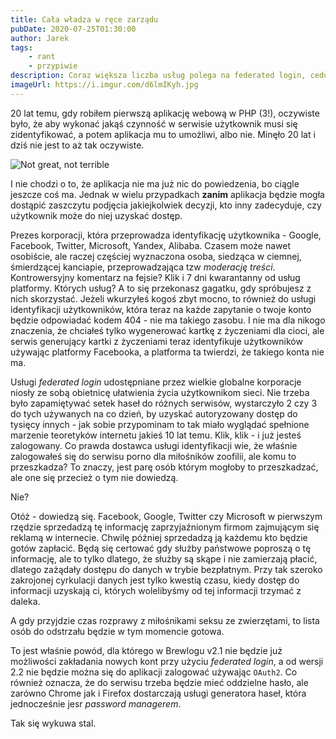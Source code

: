 ```yaml
---
title: Cała władza w ręce zarządu
pubDate: 2020-07-25T01:30:00
author: Jarek
tags:
    - rant
    - przypiwie
description: Coraz większa liczba usług polega na federated login, cedując decyzję kto może uzyskać dostęp do treści na paru nieodpowiedzialnych typów.
imageUrl: https://i.imgur.com/d6lmIKyh.jpg
---
```


20 lat temu, gdy robiłem pierwszą aplikację webową w PHP (3!), oczywiste było, że aby wykonać jakąś czynność w serwisie użytkownik musi się zidentyfikować, a potem aplikacja mu to umożliwi, albo nie. Minęło 20 lat i dziś nie jest to aż tak oczywiste.

![Not great, not terrible](https://i.imgur.com/d6lmIKyh.jpg)

I nie chodzi o to, że aplikacja nie ma już nic do powiedzenia, bo ciągle jeszcze coś ma. Jednak w wielu przypadkach **zanim** aplikacja będzie mogła dostąpić zaszczytu podjęcia jakiejkolwiek decyzji, kto inny zadecyduje, czy użytkownik może do niej uzyskać dostęp.

Prezes korporacji, która przeprowadza identyfikację użytkownika - Google, Facebook, Twitter, Microsoft, Yandex, Alibaba. Czasem może nawet osobiście, ale raczej częściej wyznaczona osoba, siedząca w ciemnej, śmierdzącej kanciapie, przeprowadzająca tzw _moderację treści_. Kontrowersyjny komentarz na fejsie? Klik i 7 dni kwarantanny od usług platformy. Których usług? A to się przekonasz gagatku, gdy spróbujesz z nich skorzystać. Jeżeli wkurzyłeś kogoś zbyt mocno, to również do usługi identyfikacji użytkowników, która teraz na każde zapytanie o twoje konto będzie odpowiadać kodem 404 - nie ma takiego zasobu. I nie ma dla nikogo znaczenia, że chciałeś tylko wygenerować kartkę z życzeniami dla cioci, ale serwis generujący kartki z życzeniami teraz identyfikuje użytkowników używając platformy Facebooka, a platforma ta twierdzi, że takiego konta nie ma.

Usługi _federated login_ udostępniane przez wielkie globalne korporacje niosły ze sobą obietnicę ułatwienia życia użytkownikom sieci. Nie trzeba było zapamiętywać setek haseł do różnych serwisów, wystarczyło 2 czy 3 do tych używanych na co dzień, by uzyskać autoryzowany dostęp do tysięcy innych - jak sobie przypominam to tak miało wyglądać spełnione marzenie teoretyków internetu jakieś 10 lat temu. Klik, klik - i już jesteś zalogowany. Co prawda dostawca usługi identyfikacji wie, że właśnie zalogowałeś się do serwisu porno dla miłośników zoofilii, ale komu to przeszkadza? To znaczy, jest parę osób którym mogłoby to przeszkadzać, ale one się przecież o tym nie dowiedzą.

Nie?

Otóż - dowiedzą się. Facebook, Google, Twitter czy Microsoft w pierwszym rzędzie sprzedadzą tę informację zaprzyjaźnionym firmom zajmującym się reklamą w internecie. Chwilę później sprzedadzą ją każdemu kto będzie gotów zapłacić. Będą się certować gdy służby państwowe poproszą o tę informację, ale to tylko dlatego, że służby są skąpe i nie zamierzają płacić, dlatego zażądały dostępu do danych w trybie bezpłatnym. Przy tak szeroko zakrojonej cyrkulacji danych jest tylko kwestią czasu, kiedy dostęp do informacji uzyskają ci, których wolelibyśmy od tej informacji trzymać z daleka.

A gdy przyjdzie czas rozprawy z miłośnikami seksu ze zwierzętami, to lista osób do odstrzału będzie w tym momencie gotowa.

To jest właśnie powód, dla którego w Brewlogu v2.1 nie będzie już możliwości zakładania nowych kont przy użyciu _federated login_, a od wersji 2.2 nie będzie można się do aplikacji zalogować używając `OAuth2`. Co również oznacza, że do serwisu trzeba będzie mieć oddzielne hasło, ale zarówno Chrome jak i Firefox dostarczają usługi generatora haseł, która jednocześnie jesr _password managerem_.

Tak się wykuwa stal.
